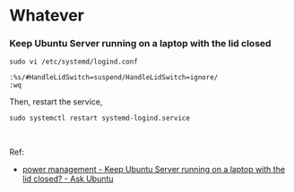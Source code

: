 # Whatever

### Keep Ubuntu Server running on a laptop with the lid closed

```shell
sudo vi /etc/systemd/logind.conf
```

```
:%s/#HandleLidSwitch=suspend/HandleLidSwitch=ignore/
:wq
```

Then, restart the service,

```shell
sudo systemctl restart systemd-logind.service
```

<br/>

Ref:

- [power management - Keep Ubuntu Server running on a laptop with the lid closed? - Ask Ubuntu](https://askubuntu.com/questions/141866/keep-ubuntu-server-running-on-a-laptop-with-the-lid-closed)
